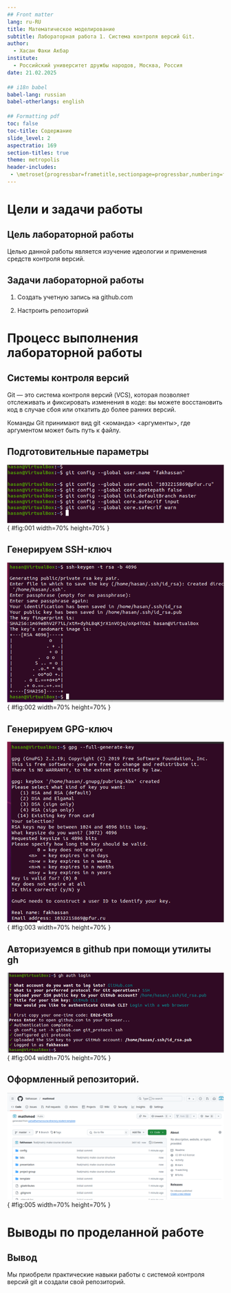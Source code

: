 ```yaml
---
## Front matter
lang: ru-RU
title: Математическое моделирование
subtitle: Лабораторная работа 1. Система контроля версий Git.
author:
  - Хасан Факи Акбар
institute:
  - Российский университет дружбы народов, Москва, Россия
date: 21.02.2025

## i18n babel
babel-lang: russian
babel-otherlangs: english

## Formatting pdf
toc: false
toc-title: Содержание
slide_level: 2
aspectratio: 169
section-titles: true
theme: metropolis
header-includes:
 - \metroset{progressbar=frametitle,sectionpage=progressbar,numbering=fraction}
---
```


# Цели и задачи работы

## Цель лабораторной работы

Целью данной работы является изучение идеологии и применения средств контроля версий.

## Задачи лабораторной работы

1. Создать учетную запись на github.com

2. Настроить репозиторий

# Процесс выполнения лабораторной работы

## Системы контроля версий

Git — это система контроля версий (VCS), которая позволяет отслеживать и фиксировать изменения в коде: 
вы можете восстановить код в случае сбоя или откатить до более ранних версий.

Команды Git принимают вид git <команда> <аргументы>, где аргументом может быть путь к файлу. 

## Подготовительные параметры

![Параметры](image/01.png){ #fig:001 width=70% height=70% }

## Генерируем SSH-ключ

![SSH-ключ](image/02.png){ #fig:002 width=70% height=70% }

## Генерируем GPG-ключ

![GPG-ключ](image/03.png){ #fig:003 width=70% height=70% }

## Авторизуемся в github при помощи утилиты gh

![Утилита gh](image/05.png){ #fig:004 width=70% height=70% }

## Оформленный репозиторий.

![репозиторий](image/08.png){ #fig:005 width=70% height=70% }

# Выводы по проделанной работе

## Вывод

Мы приобрели практические навыки работы с системой контроля версий git и создали свой репозиторий.

